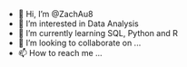 - 👋 Hi, I’m @ZachAu8
- 👀 I’m interested in Data Analysis 
- 🌱 I’m currently learning SQL, Python and R 
- 💞️ I’m looking to collaborate on ...
- 📫 How to reach me ...

<!---
ZachAu8/ZachAu8 is a ✨ special ✨ repository because its `README.md` (this file) appears on your GitHub profile.
You can click the Preview link to take a look at your changes.
--->
